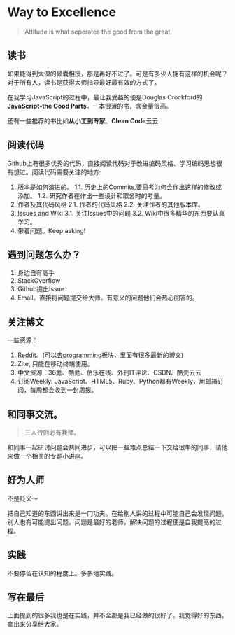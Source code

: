 Way to Excellence
=================

> Attitude is what seperates the good from the great.

## 读书

如果能得到大湿的倾囊相授，那是再好不过了。可是有多少人拥有这样的机会呢？对于所有人，读书是获得大师指导最好最有效的方式了。

在我学习JavaScript的过程中，最让我受益的便是Douglas Crockford的**JavaScript-the Good Parts**。一本很薄的书，含金量很高。

还有一些推荐的书比如**从小工到专家**、**Clean Code**云云

## 阅读代码

Github上有很多优秀的代码，直接阅读代码对于改进编码风格、学习编码思想很有想过。阅读代码需要关注的地方:

1. 版本是如何演进的。
	1.1. 历史上的Commits,要思考为何会作出这样的修改或添加。
	1.2. 研究作者在作出一些设计和取舍时的考量。
2. 作者及其代码风格
	2.1. 作者的代码风格
	2.2. 关注作者的其他版本库。
3. Issues and Wiki
	3.1. 关注Issues中的问题
	3.2. Wiki中很多精华的东西要认真学习。
4. 带着问题。Keep asking!

## 遇到问题怎么办？

1. 身边自有高手
2. StackOverflow
3. Github提出Issue
4. Email。直接将问题提交给大师。有意义的问题他们会热心回答的。

## 关注博文

一些资源：

1. [Reddit](http://www.reddit.com/)。(可以去[programming](http://www.reddit.com/r/programming/)板块，里面有很多最新的博文)
2. Zite, 只能在移动终端使用。
3. 中文资源：36氪、酷勤、伯乐在线、外刊IT评论、CSDN、酷壳云云
4. 订阅Weekly. JavaScript、HTML5、Ruby、Python都有Weekly，用邮箱订阅，每周都会收到一封周报。

## 和同事交流。

> 三人行则必有我师。

和同事一起研讨问题会共同进步，可以把一些难点总结一下交给很牛的同事，请他来做一个相关的专题小讲座。

## 好为人师

不是贬义～

把自己知道的东西讲出来是一门功夫。在给别人讲的过程中可能自己会发现问题，别人也有可能提出问题。问题是最好的老师，解决问题的过程便是自我提高的过程。

## 实践

不要停留在认知的程度上。多多地实践。

## 写在最后

上面提到的很多我也是在实践，并不全都是我已经做的很好了。我觉得好的东西，拿出来分享给大家。
